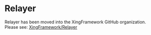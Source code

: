# Relayer

Relayer has been moved into the XingFramework GitHub organization.  Please see:
[XingFramework/Relayer](https://github.com/XingFramework/Relayer)
